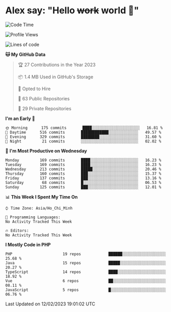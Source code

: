 # Alex say: "Hello ~~work~~ world 🐾"

<!--START_SECTION:waka-->
![Code Time](http://img.shields.io/badge/Code%20Time-839%20hrs%205%20mins-blue)

![Profile Views](http://img.shields.io/badge/Profile%20Views-0-blue)

![Lines of code](https://img.shields.io/badge/From%20Hello%20World%20I%27ve%20Written-1%20Million%20lines%20of%20code-blue)

**🐱 My GitHub Data** 

> 🏆 27 Contributions in the Year 2023
 > 
> 📦 1.4 MB Used in GitHub's Storage 
 > 
> 💼 Opted to Hire
 > 
> 📜 63 Public Repositories 
 > 
> 🔑 29 Private Repositories  
 > 
**I'm an Early 🐤** 

```text
🌞 Morning      175 commits       ████░░░░░░░░░░░░░░░░░░░░░   16.81 % 
🌆 Daytime      516 commits       ████████████░░░░░░░░░░░░░   49.57 % 
🌃 Evening      329 commits       ████████░░░░░░░░░░░░░░░░░   31.60 % 
🌙 Night         21 commits       ░░░░░░░░░░░░░░░░░░░░░░░░░   02.02 % 

```
📅 **I'm Most Productive on Wednesday** 

```text
Monday         169 commits       ████░░░░░░░░░░░░░░░░░░░░░   16.23 % 
Tuesday        169 commits       ████░░░░░░░░░░░░░░░░░░░░░   16.23 % 
Wednesday      213 commits       █████░░░░░░░░░░░░░░░░░░░░   20.46 % 
Thursday       160 commits       ███░░░░░░░░░░░░░░░░░░░░░░   15.37 % 
Friday         137 commits       ███░░░░░░░░░░░░░░░░░░░░░░   13.16 % 
Saturday        68 commits       █░░░░░░░░░░░░░░░░░░░░░░░░   06.53 % 
Sunday         125 commits       ███░░░░░░░░░░░░░░░░░░░░░░   12.01 % 

```


📊 **This Week I Spent My Time On** 

```text
⌚︎ Time Zone: Asia/Ho_Chi_Minh

💬 Programming Languages: 
No Activity Tracked This Week

🔥 Editors: 
No Activity Tracked This Week

```

**I Mostly Code in PHP** 

```text
PHP                      19 repos            ██████░░░░░░░░░░░░░░░░░░░   25.68 % 
Java                     15 repos            █████░░░░░░░░░░░░░░░░░░░░   20.27 % 
TypeScript               14 repos            ████░░░░░░░░░░░░░░░░░░░░░   18.92 % 
Vue                      6 repos             ██░░░░░░░░░░░░░░░░░░░░░░░   08.11 % 
JavaScript               5 repos             █░░░░░░░░░░░░░░░░░░░░░░░░   06.76 % 

```



 Last Updated on 12/02/2023 19:01:02 UTC
<!--END_SECTION:waka-->
